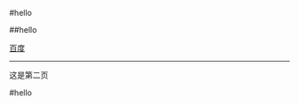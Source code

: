 #hello

##hello

[百度][id]



---

这是第二页

#hello



































[id]:baidu.com"跳转搜索引擎"


